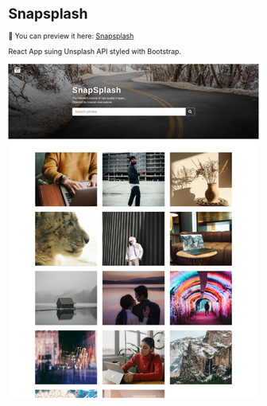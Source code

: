 # Snapsplash

💾 You can preview it here: [Snapsplash](https://snapsplash-react.netlify.app/)

React App suing Unsplash API styled with Bootstrap.
<br>
<br>
<img src="https://github.com/lyndoncortez/batch5-activities/blob/main/React-Snapsplash/Screenshot.png?raw=true">

